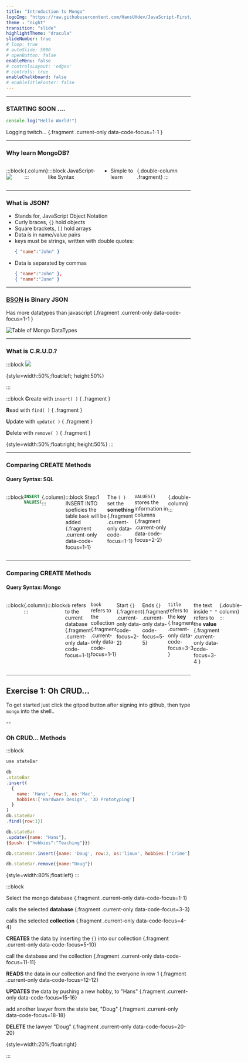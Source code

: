 ```yaml
---
title: "Introduction to Mongo"
logoImg: "https://raw.githubusercontent.com/HansUXdev/JavaScript-First/2acf5840c15af96602aceb66303ea69c5b75e344/logo.svg"
theme : "night"
transition: "slide"
highlightTheme: "dracula"
slideNumber: true
# loop: true
# autoSlide: 5000 
# openButton: false
enableMenu: false
# controlsLayout: 'edges'
# controls: true
enableChalkboard: false
# enableTitleFooter: false
---
```


<style>
.line.focus{background:none;font-size: xx-large;color:#5cc4ea;}
/* #logo {text-align:center} */
#logo > img {max-height: 10.5em;}
.p1{padding:1em; border:none}
.flex-slide{display:flex}
.column {
  display: flex;
  flex-direction: column;
  flex-basis: 100%;
  flex: 4;
}

.double-column {
  display: flex;
  flex-direction: column;
  flex-basis: 100%;
  flex: 1;
}
.present {}
.flex-slide p.fragment{ font-size: 0.6em; }

.reveal ul{ margin:0 !important; } 

</style>



---


### STARTING SOON ....

 
```javascript
console.log("Hello World!")
```
<!-- Help them: remember -->
Logging twitch... {.fragment .current-only data-code-focus=1-1 }


---



### Why learn MongoDB?

<div class="flex-slide">

:::block
[![](assets/mongo.drawio.svg)]() 

{.column}
:::

:::block
JavaScript-like Syntax
* Simple to learn 

<!-- * Collections VS Tables { .fragment }

* Key VS Column { .fragment } -->

{.double-column .fragment}
:::

</div>

<!-- https://www.mongodb.com/json-and-bson -->


---

### What is JSON?
* Stands for, JavaScript Object Notation
* Curly braces, `{}` hold objects
* Square brackets, `[]` hold arrays
* Data is in name/value pairs
* keys must be strings, written with double quotes:
  ```JSON
  { "name":"John" }
  ```
* Data is separated by commas
  ```JSON
  { "name":"John" },
  { "name":"Jane" }
  ```

---


### [BSON](https://www.mongodb.com/json-and-bson) is Binary JSON 


Has more datatypes than javascript  {.fragment .current-only data-code-focus=1-1 }


![Table of Mongo DataTypes](assets/datatypes.drawio.svg)


---


### What is C.R.U.D.?


:::block
[![](assets/CRUD.drawio.svg)]() 

{style=width:50%;float:left; height:50%}

:::

:::block
**C**reate with `insert( )` { .fragment }

**R**ead with `find( )` { .fragment }

**U**pdate with `update( )` { .fragment }

**D**elete with `remove( )`  { .fragment }

{style=width:50%;float:right; height:50%}
:::

---


### Comparing CREATE Methods
#### Query Syntax: SQL



<div class="flex-slide">

:::block
<!-- [![](assets/mongo.drawio.svg)]() { .fragment .p1} -->

```sql
INSERT INTO book('title', 'author')
VALUES('JavaScript First', '@HansOnConsult');
```

{.column}
:::

:::block
  Step:1 INSERT INTO speficies the table `book` will be added  {.fragment .current-only data-code-focus=1-1} 

  The `( )` set the **something**  {.fragment .current-only data-code-focus=1-1}

  `VALUES()` stores the information in columns  {.fragment .current-only data-code-focus=2-2}


{.double-column}
:::

</div>


---

### Comparing CREATE Methods
#### Query Syntax: Mongo


<div class="flex-slide">

:::block
<!-- [![](assets/mongo.drawio.svg)]() { .fragment .p1} -->

```javascript
db.book.insert(
  {
    title:"JavaScript First",
    author:"HansOnConsult"
  }
);
```

{.column}
:::

:::block
<!-- understand -->
 
 `db` refers to the current database {.fragment .current-only data-code-focus=1-1}

 `book` refers to the collection  {.fragment .current-only data-code-focus=1-1}

Start `{}`   {.fragment .current-only data-code-focus=2-2}

Ends `{}`   {.fragment .current-only data-code-focus=5-5}
<!-- Help them: understand -->
`title` refers to the **key**  {.fragment .current-only data-code-focus=3-3 }
<!-- Help them: understand -->
the text inside  `" "` refers to the **value**  {.fragment .current-only data-code-focus=3-4 }


{.double-column}
:::

</div>

---

## Exercise 1: Oh CRUD...

To get started just click the gitpod button after signing into github, then type `mongo` into the shell..

--

### Oh CRUD... Methods

:::block
  ```javascript
  use stateBar

  db
  .stateBar
  .insert(
    {
      name: 'Hans', row:1, os:'Mac', 
      hobbies:['Hardware Design', '3D Prototyping'] 
    }
  )
  db.stateBar
  .find({row:1})

  db.stateBar
  .update({name: "Hans"}, 
  {$push: {"hobbies":"Teaching"}})

  db.stateBar.insert({name: 'Doug', row:2, os:'linux', hobbies:['Crime'] })

  db.stateBar.remove({name:"Doug"})
  ```
  {style=width:80%;float:left}
:::

:::block

Select the mongo database {.fragment .current-only data-code-focus=1-1}

calls the selected **database** {.fragment .current-only data-code-focus=3-3}

calls the selected **collection** {.fragment .current-only data-code-focus=4-4}

**CREATES** the data by inserting the `{}` into our collection {.fragment .current-only data-code-focus=5-10}

call the database and the collection {.fragment .current-only data-code-focus=11-11}

**READS** the data in our collection and find the everyone in row 1 {.fragment .current-only data-code-focus=12-12}

**UPDATES** the data by pushing a new hobby, to "Hans" {.fragment .current-only data-code-focus=15-16}

add another lawyer from the state bar, "Doug" {.fragment .current-only data-code-focus=18-18}

**DELETE** the lawyer "Doug" {.fragment .current-only data-code-focus=20-20}

  
{style=width:20%;float:right}

:::






